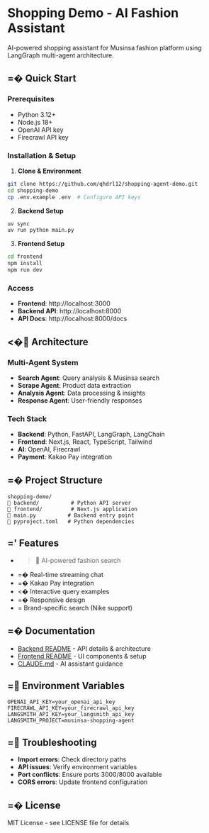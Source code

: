 # Shopping Demo - AI Fashion Assistant

AI-powered shopping assistant for Musinsa fashion platform using LangGraph multi-agent architecture.

## =� Quick Start

### Prerequisites
- Python 3.12+
- Node.js 18+
- OpenAI API key
- Firecrawl API key

### Installation & Setup

1. **Clone & Environment**
```bash
git clone https://github.com/qhdrl12/shopping-agent-demo.git
cd shopping-demo
cp .env.example .env  # Configure API keys
```

2. **Backend Setup**
```bash
uv sync
uv run python main.py
```

3. **Frontend Setup**
```bash
cd frontend
npm install
npm run dev
```

### Access
- **Frontend**: http://localhost:3000
- **Backend API**: http://localhost:8000
- **API Docs**: http://localhost:8000/docs

## <� Architecture

### Multi-Agent System
- **Search Agent**: Query analysis & Musinsa search
- **Scrape Agent**: Product data extraction
- **Analysis Agent**: Data processing & insights
- **Response Agent**: User-friendly responses

### Tech Stack
- **Backend**: Python, FastAPI, LangGraph, LangChain
- **Frontend**: Next.js, React, TypeScript, Tailwind
- **AI**: OpenAI, Firecrawl
- **Payment**: Kakao Pay integration

## =� Project Structure

```
shopping-demo/
   backend/          # Python API server
   frontend/         # Next.js application
   main.py          # Backend entry point
   pyproject.toml   # Python dependencies
```

## =' Features

- > AI-powered fashion search
- =� Real-time streaming chat
- =� Kakao Pay integration
- <� Interactive query examples
- =� Responsive design
- = Brand-specific search (Nike support)

## =� Documentation

- [Backend README](backend/README.md) - API details & architecture
- [Frontend README](frontend/README.md) - UI components & setup
- [CLAUDE.md](CLAUDE.md) - AI assistant guidance

## = Environment Variables

```env
OPENAI_API_KEY=your_openai_api_key
FIRECRAWL_API_KEY=your_firecrawl_api_key
LANGSMITH_API_KEY=your_langsmith_api_key
LANGSMITH_PROJECT=musinsa-shopping-agent
```

## = Troubleshooting

- **Import errors**: Check directory paths
- **API issues**: Verify environment variables
- **Port conflicts**: Ensure ports 3000/8000 available
- **CORS errors**: Update frontend configuration

## =� License

MIT License - see LICENSE file for details